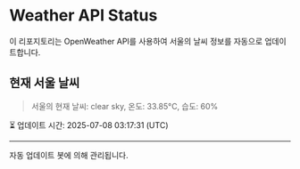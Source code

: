 
# Weather API Status

이 리포지토리는 OpenWeather API를 사용하여 서울의 날씨 정보를 자동으로 업데이트합니다.

## 현재 서울 날씨
> 서울의 현재 날씨: clear sky, 온도: 33.85°C, 습도: 60%

⏳ 업데이트 시간: 2025-07-08 03:17:31 (UTC)

---
자동 업데이트 봇에 의해 관리됩니다.
